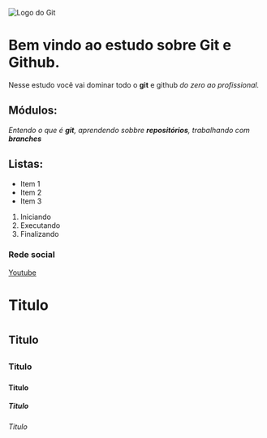 ![Logo do Git](https://git-scm.com/images/logos/downloads/Git-Logo-2Color.png)


# Bem vindo ao estudo sobre Git e Github.
Nesse estudo você vai dominar todo o **git** e github _do zero ao profissional._

## Módulos:
_Entendo o que é **git**, aprendendo sobbre **repositórios**, trabalhando com **branches**_

## Listas:
* Item 1
* Item 2
* Item 3

1. Iniciando
2. Executando
3. Finalizando

### Rede social
[Youtube](https://www.youtube.com/)

# Titulo <h1>
## Titulo <h2>
### Titulo <h3>
#### Titulo <h4>
##### Titulo <h5>
###### Titulo <h6>